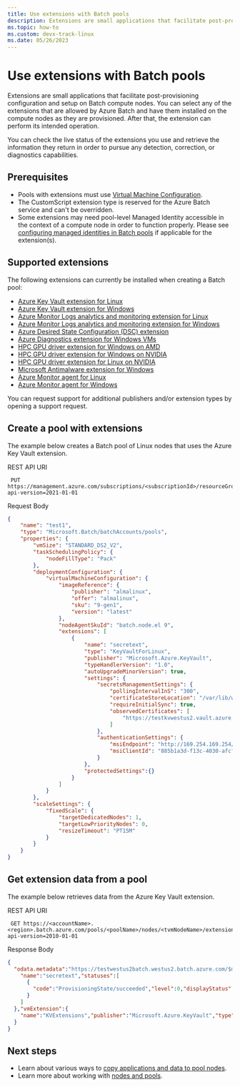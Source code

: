 ```yaml
---
title: Use extensions with Batch pools
description: Extensions are small applications that facilitate post-provisioning configuration and setup on Batch compute nodes. 
ms.topic: how-to
ms.custom: devx-track-linux
ms.date: 05/26/2023
---
```


# Use extensions with Batch pools

Extensions are small applications that facilitate post-provisioning configuration and setup on Batch compute nodes. You can select any of the extensions that are allowed by Azure Batch and have them installed on the compute nodes as they are provisioned. After that, the extension can perform its intended operation.

You can check the live status of the extensions you use and retrieve the information they return in order to pursue any detection, correction, or diagnostics capabilities.

## Prerequisites

- Pools with extensions must use [Virtual Machine Configuration](nodes-and-pools.md#virtual-machine-configuration).
- The CustomScript extension type is reserved for the Azure Batch service and can't be overridden.
- Some extensions may need pool-level Managed Identity accessible in the context of a compute node in order to function properly. Please see [configuring managed identities in Batch pools](managed-identity-pools.md) if applicable for the extension(s).

## Supported extensions

The following extensions can currently be installed when creating a Batch pool:

- [Azure Key Vault extension for Linux](../virtual-machines/extensions/key-vault-linux.md)
- [Azure Key Vault extension for Windows](../virtual-machines/extensions/key-vault-windows.md)
- [Azure Monitor Logs analytics and monitoring extension for Linux](../virtual-machines/extensions/oms-linux.md)
- [Azure Monitor Logs analytics and monitoring extension for Windows](../virtual-machines/extensions/oms-windows.md)
- [Azure Desired State Configuration (DSC) extension](../virtual-machines/extensions/dsc-overview.md)
- [Azure Diagnostics extension for Windows VMs](../virtual-machines/windows/extensions-diagnostics.md)
- [HPC GPU driver extension for Windows on AMD](../virtual-machines/extensions/hpccompute-amd-gpu-windows.md)
- [HPC GPU driver extension for Windows on NVIDIA](../virtual-machines/extensions/hpccompute-gpu-windows.md)
- [HPC GPU driver extension for Linux on NVIDIA](../virtual-machines/extensions/hpccompute-gpu-linux.md)
- [Microsoft Antimalware extension for Windows](../virtual-machines/extensions/iaas-antimalware-windows.md)
- [Azure Monitor agent for Linux](../azure-monitor/agents/azure-monitor-agent-manage.md)
- [Azure Monitor agent for Windows](../azure-monitor/agents/azure-monitor-agent-manage.md)

You can request support for additional publishers and/or extension types by opening a support request.

## Create a pool with extensions

The example below creates a Batch pool of Linux nodes that uses the Azure Key Vault extension.

REST API URI

```http
 PUT https://management.azure.com/subscriptions/<subscriptionId>/resourceGroups/<resourceGroup>/providers/Microsoft.Batch/batchAccounts/<batchaccountName>/pools/<batchpoolName>?api-version=2021-01-01
```

Request Body

```json
{
    "name": "test1",
    "type": "Microsoft.Batch/batchAccounts/pools",
    "properties": {
        "vmSize": "STANDARD_DS2_V2",
        "taskSchedulingPolicy": {
            "nodeFillType": "Pack"
        },
        "deploymentConfiguration": {
            "virtualMachineConfiguration": {
                "imageReference": {
                    "publisher": "almalinux",
                    "offer": "almalinux",
                    "sku": "9-gen1",
                    "version": "latest"
                },
                "nodeAgentSkuId": "batch.node.el 9",
                "extensions": [
                    {
                        "name": "secretext",
                        "type": "KeyVaultForLinux",
                        "publisher": "Microsoft.Azure.KeyVault",
                        "typeHandlerVersion": "1.0",
                        "autoUpgradeMinorVersion": true,
                        "settings": {
                            "secretsManagementSettings": {
                                "pollingIntervalInS": "300",
                                "certificateStoreLocation": "/var/lib/waagent/Microsoft.Azure.KeyVault",
                                "requireInitialSync": true,
                                "observedCertificates": [
                                    "https://testkvwestus2.vault.azure.net/secrets/authsecreat"
                                ]
                            },
                            "authenticationSettings": {
                                "msiEndpoint": "http://169.254.169.254/metadata/identity",
                                "msiClientId": "885b1a3d-f13c-4030-afcf-9f05044d78dc"
                            }
                        },
                        "protectedSettings":{}
                    }
                ]
            }
        },
        "scaleSettings": {
            "fixedScale": {
                "targetDedicatedNodes": 1,
                "targetLowPriorityNodes": 0,
                "resizeTimeout": "PT15M"
            }
        }
    }
}
```

## Get extension data from a pool

The example below retrieves data from the Azure Key Vault extension.

REST API URI

```http
 GET https://<accountName>.<region>.batch.azure.com/pools/<poolName>/nodes/<tvmNodeName>/extensions/secretext?api-version=2010-01-01
```

Response Body

```json
{
  "odata.metadata":"https://testwestus2batch.westus2.batch.azure.com/$metadata#extensions/@Element","instanceView":{
    "name":"secretext","statuses":[
      {
        "code":"ProvisioningState/succeeded","level":0,"displayStatus":"Provisioning succeeded","message":"Successfully started Key Vault extension service. 2021-02-08T19:49:39Z"
      }
    ]
  },"vmExtension":{
    "name":"KVExtensions","publisher":"Microsoft.Azure.KeyVault","type":"KeyVaultForLinux","typeHandlerVersion":"1.0","autoUpgradeMinorVersion":true,"settings":"{\r\n  \"secretsManagementSettings\": {\r\n    \"pollingIntervalInS\": \"300\",\r\n    \"certificateStoreLocation\": \"/var/lib/waagent/Microsoft.Azure.KeyVault\",\r\n    \"requireInitialSync\": true,\r\n    \"observedCertificates\": [\r\n      \"https://testkvwestus2.vault.azure.net/secrets/testumi\"\r\n    ]\r\n  },\r\n  \"authenticationSettings\": {\r\n    \"msiEndpoint\": \"http://169.254.169.254/metadata/identity\",\r\n    \"msiClientId\": \"885b1a3d-f13c-4030-afcf-922f05044d78dc\"\r\n  }\r\n}"
  }
}

```

## Next steps

- Learn about various ways to [copy applications and data to pool nodes](batch-applications-to-pool-nodes.md).
- Learn more about working with [nodes and pools](nodes-and-pools.md).
